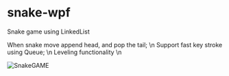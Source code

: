 # snake-wpf

Snake game using LinkedList

  When snake move append head, and pop the tail; \n
  Support fast key stroke using Queue; \n
  Leveling functionality \n
  
![SnakeGAME](https://github.com/nuendo2004/snake-wpf/assets/77943685/a3644afc-f8de-4f10-bfa3-31d1c8155af0)
